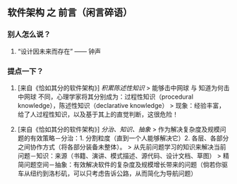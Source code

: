 ## 软件架构 之 前言（闲言碎语）

### 别人怎么说？

  1. “设计因未来而存在” —— 钟声

### 提点一下？

  1. [来自《恰如其分的软件架构》] *积累陈述性知识*
    > 能够击中网球 与 知道为何击中网球 不同，心理学家将其分别成为：过程性知识（procedural knowledge），陈述性知识（declarative knowledge）
    > 现象：经验丰富，给了人过程性知识，以及基于其上的直觉判断，这很危险！

  2. [来自《恰如其分的软件架构》] *分治、知识、抽象*
    > 作为解决复杂度及规模问题的有效策略－分治：1. 分割粒度（直到一个人能够解决它）2. 各层、各部分之间协作方式（将各部分装备未整体）。
    > 从先前问题学习的知识来解决当前问题－知识：来源（书籍、演讲、模式描述、源代码、设计文档、草图）
    > 精简问题空间－抽象：有效解决软件的复杂度及规模增长带来的问题（倘若你驱车从纽约到洛杉矶，可以只考虑告诉公路，从而简化为导航问题）
